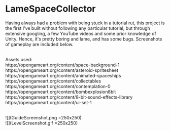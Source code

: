 # LameSpaceCollector

Having always had a problem with being stuck in a tutorial rut, this project is the first I've built 
without following any particular tutorial, but through extensive googling, a few YouTube videos and some prior knowledge of Unity.
Hence, it's pretty boring and lame, and has some bugs. Screenshots of gameplay are included below.

<br>
Assets used: <br>
https://opengameart.org/content/space-background-1 <br>
https://opengameart.org/content/asteroid-spritesheet <br>
https://opengameart.org/content/animated-spaceships <br>
https://opengameart.org/content/collectables <br>
https://opengameart.org/content/contemplation-0 <br>
https://opengameart.org/content/bombexplosion8bit <br>
https://opengameart.org/content/8-bit-sound-effects-library <br>
https://opengameart.org/content/ui-set-1 <br>

<br>

![](GuideScreenshot.png =250x250)
<br>
![](LevelScreenshot.gif =250x250)
<br>

